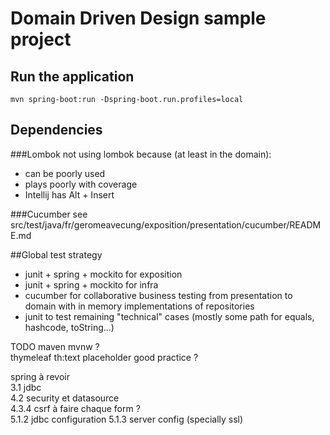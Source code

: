 # Domain Driven Design sample project

## Run the application

```
mvn spring-boot:run -Dspring-boot.run.profiles=local
```

## Dependencies

###Lombok
not using lombok because (at least in the domain):
* can be poorly used
* plays poorly with coverage
* Intellij has Alt + Insert

###Cucumber
see src/test/java/fr/geromeavecung/exposition/presentation/cucumber/README.md

##Global test strategy

* junit + spring + mockito for exposition
* junit + spring + mockito for infra
* cucumber for collaborative business testing from presentation to domain with in memory
  implementations of repositories
* junit to test remaining "technical" cases (mostly some path for equals, hashcode, toString...)


TODO maven mvnw ?  
thymeleaf th:text placeholder good practice ?

spring à revoir  
3.1 jdbc  
4.2 security et datasource  
4.3.4 csrf à faire chaque form ?  
5.1.2 jdbc configuration 5.1.3 server config (specially ssl)